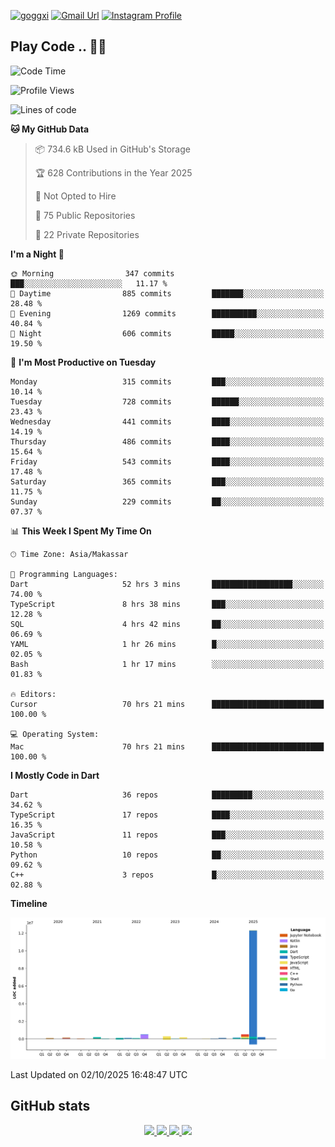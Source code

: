 [![goggxi](https://img.shields.io/badge/Portofolio-Goggxi-orange)](https://goggxi.github.io)
[![Gmail Url](https://img.shields.io/twitter/url?label=Goggxi@gmail.com&logo=gmail&style=social&url=http%3A%2F%2Fmailto%3Acontact.Goggxi@gmail.com)](mailto:Goggxi@gmail.com) [![Instagram Profile](https://img.shields.io/twitter/url?label=moh_rifkan&logo=instagram&style=social&url=https://www.instagram.com/moh_rifkan/)](https://www.instagram.com/moh_rifkan/)

## Play Code .. 💬🚀

<!-- [![Moh Rifkan GitHub stats](https://github-readme-stats.vercel.app/api?username=goggxi&count_private=true&show_icons=true&theme=dracula&custom_title=Goggxi%20Statistic%20🚀)](https://github.com/goggxi/goggxi)

[![Top Langs](https://github-readme-stats.vercel.app/api/top-langs/?username=goggxi&langs_count=8&layout=compact&show_icons=true&theme=dracula)](https://github.com/goggxi/goggxi) -->

<!--START_SECTION:waka-->
![Code Time](http://img.shields.io/badge/Code%20Time-4%2C628%20hrs%206%20mins-blue)

![Profile Views](http://img.shields.io/badge/Profile%20Views-9-blue)

![Lines of code](https://img.shields.io/badge/From%20Hello%20World%20I%27ve%20Written-15.0%20million%20lines%20of%20code-blue)

**🐱 My GitHub Data** 

> 📦 734.6 kB Used in GitHub's Storage 
 > 
> 🏆 628 Contributions in the Year 2025
 > 
> 🚫 Not Opted to Hire
 > 
> 📜 75 Public Repositories 
 > 
> 🔑 22 Private Repositories 
 > 
**I'm a Night 🦉** 

```text
🌞 Morning                347 commits         ███░░░░░░░░░░░░░░░░░░░░░░   11.17 % 
🌆 Daytime                885 commits         ███████░░░░░░░░░░░░░░░░░░   28.48 % 
🌃 Evening                1269 commits        ██████████░░░░░░░░░░░░░░░   40.84 % 
🌙 Night                  606 commits         █████░░░░░░░░░░░░░░░░░░░░   19.50 % 
```
📅 **I'm Most Productive on Tuesday** 

```text
Monday                   315 commits         ███░░░░░░░░░░░░░░░░░░░░░░   10.14 % 
Tuesday                  728 commits         ██████░░░░░░░░░░░░░░░░░░░   23.43 % 
Wednesday                441 commits         ████░░░░░░░░░░░░░░░░░░░░░   14.19 % 
Thursday                 486 commits         ████░░░░░░░░░░░░░░░░░░░░░   15.64 % 
Friday                   543 commits         ████░░░░░░░░░░░░░░░░░░░░░   17.48 % 
Saturday                 365 commits         ███░░░░░░░░░░░░░░░░░░░░░░   11.75 % 
Sunday                   229 commits         ██░░░░░░░░░░░░░░░░░░░░░░░   07.37 % 
```


📊 **This Week I Spent My Time On** 

```text
🕑︎ Time Zone: Asia/Makassar

💬 Programming Languages: 
Dart                     52 hrs 3 mins       ██████████████████░░░░░░░   74.00 % 
TypeScript               8 hrs 38 mins       ███░░░░░░░░░░░░░░░░░░░░░░   12.28 % 
SQL                      4 hrs 42 mins       ██░░░░░░░░░░░░░░░░░░░░░░░   06.69 % 
YAML                     1 hr 26 mins        █░░░░░░░░░░░░░░░░░░░░░░░░   02.05 % 
Bash                     1 hr 17 mins        ░░░░░░░░░░░░░░░░░░░░░░░░░   01.83 % 

🔥 Editors: 
Cursor                   70 hrs 21 mins      █████████████████████████   100.00 % 

💻 Operating System: 
Mac                      70 hrs 21 mins      █████████████████████████   100.00 % 
```

**I Mostly Code in Dart** 

```text
Dart                     36 repos            █████████░░░░░░░░░░░░░░░░   34.62 % 
TypeScript               17 repos            ████░░░░░░░░░░░░░░░░░░░░░   16.35 % 
JavaScript               11 repos            ███░░░░░░░░░░░░░░░░░░░░░░   10.58 % 
Python                   10 repos            ██░░░░░░░░░░░░░░░░░░░░░░░   09.62 % 
C++                      3 repos             █░░░░░░░░░░░░░░░░░░░░░░░░   02.88 % 
```



**Timeline**

![Lines of Code chart](https://raw.githubusercontent.com/Goggxi/Goggxi/main/assets/bar_graph.png)


 Last Updated on 02/10/2025 16:48:47 UTC
<!--END_SECTION:waka-->

## GitHub stats

<p align="center">
  <a href="https://github.com/goggxi">
    <img src="http://github-profile-summary-cards.vercel.app/api/cards/profile-details?username=goggxi&theme=transparent" />
  </a>
  <a href="https://github.com/goggxi">
    <img src="https://github-readme-streak-stats.herokuapp.com/?user=goggxi&hide_border=true&card_width=338&theme=transparent" />
  </a>
  <a href="https://github.com/goggxi">
    <img src="http://github-profile-summary-cards.vercel.app/api/cards/stats?username=goggxi&theme=transparent" />
  </a>
  <a href="https://github.com/goggxi">
    <img src="https://github-readme-stats.vercel.app/api/top-langs/?username=goggxi&langs_count=10&exclude_repo=&hide=c,makefile,html,css,sass,nix,nunjucks,tsql,dockerfile,shell&card_width=699&hide_border=true&theme=transparent" />
  </a>
  <!-- <br/>
  <a href="https://github.com/goggxi">
    <img src="https://komarev.com/ghpvc/?username=goggxi&color=blue&style=flat" />
  </a> -->
</p>
